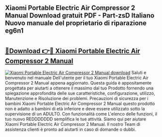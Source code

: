 ## Xiaomi Portable Electric Air Compressor 2 Manual Download gratuit PDF - Part-zsD Italiano Nuovo manuale del proprietario di riparazione eg6n1

# <h2><a href="http://dfgbrvx.blite.top/?on=Xiaomi+Portable+Electric+Air+Compressor+2+Manual">🔗Download 👉🔴 Xiaomi Portable Electric Air Compressor 2 Manual</a></h2>

[![Xiaomi Portable Electric Air Compressor 2 Manual download](https://i.imgur.com/lujVjoI.png)](http://dfgbrvx.blite.top/?on=Xiaomi+Portable+Electric+Air+Compressor+2+Manual)
Saluti e benvenuto nel manuale Dell'utente per il tuo Xiaomi Portable Electric Air Compressor 2 Manual appena aggiornato. Questa guida è appositamente progettata per aiutarti a ottenere il massimo dal tuo Prodotto fornendo una spiegazione approfondita delle sue caratteristiche, configurazione, utilizzo, Manutenzione e Risoluzione dei problemi. Precauzioni di sicurezza per i bambini Xiaomi Portable Electric Air Compressor 2 Manual questo prodotto non è adatto a bambini di età inferiore e deve essere utilizzato sotto la supervisione di un ADULTO. Con funzionalità come L'elenco delle funzioni, il tuo nuovo REDDDDDDD semplifica le tue attività. Siamo qui per aiutare Xiaomi Portable Electric Air Compressor 2 Manual. Il nostro Team di assistenza clienti è pronto ad aiutarti in caso di domande o dubbi.
